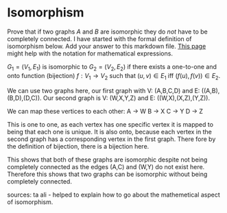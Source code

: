 # Isomorphism

Prove that if two graphs $A$ and $B$ are isomorphic they do *not* have to
be completely connected. I have started with the formal definition of
isomorphism below. Add your answer to this markdown file. [This
page](https://docs.github.com/en/get-started/writing-on-github/working-with-advanced-formatting/writing-mathematical-expressions)
might help with the notation for mathematical expressions.

$G_1=(V_1 , E_1)$ is isomorphic to $G_2 = (V_2, E_2)$ if there exists a
one-to-one and onto function (bijection) $f: V_1 \rightarrow V_2$ such that $(u,v)
\in E_1$ iff $(f(u),f(v)) \in E_2$.

We can use two graphs here, our first graph with V: (A,B,C,D) and E: ((A,B),(B,D),(D,C)). Our second graph is V: (W,X,Y,Z) and E: ((W,X),(X,Z),(Y,Z)). 

We can map these vertices to each other:
A -> W 
B -> X
C -> Y 
D -> Z 

This is one to one, as each vertex has one specific vertex it is mapped to being that each one is unique. It is also onto, because each vertex in the second graph has a corresponding vertex in the first graph. There fore by the definition of bijection, there is a bijection here. 

This shows that both of these graphs are isomorphic despite not being completely connected as the edges (A,C) and (W,Y) do not exist here. Therefore this shows that two graphs can be isomorphic without being completely connected.





sources:
ta ali - helped to explain how to go about the mathemetical aspect of isomorphism. 
